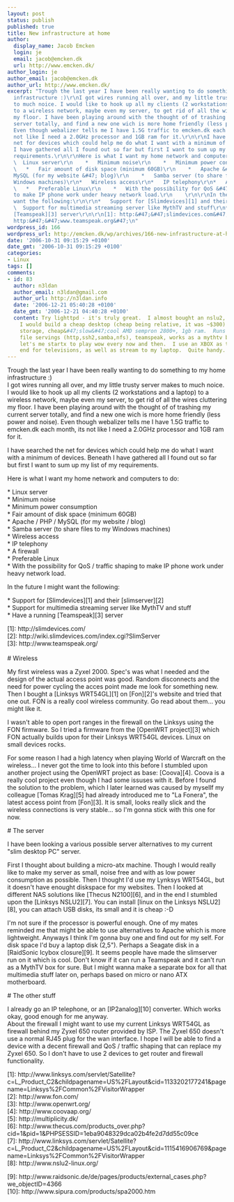 ```yaml
---
layout: post
status: publish
published: true
title: New infrastructure at home
author:
  display_name: Jacob Emcken
  login: je
  email: jacob@emcken.dk
  url: http://www.emcken.dk/
author_login: je
author_email: jacob@emcken.dk
author_url: http://www.emcken.dk/
excerpt: "Trough the last year I have been really wanting to do something to my home
  infrastructure :)\r\nI got wires running all over, and my little trusty server makes
  to much noice. I would like to hook up all my clients (2 workstations and a laptop)
  to a wireless network, maybe even my server, to get rid of all the wires cluttering
  my floor. I have been playing around with the thought of of trashing my current
  server totally, and find a new one wich is more home friendly (less power and noise).
  Even though webalizer tells me I have 1.5G traffic to emcken.dk each month, its
  not like I need a 2.0GHz processor and 1GB ram for it.\r\n\r\nI have searched the
  net for devices which could help me do what I want with a minimum of devices. Beneath
  I have gathered all I found out so far but first I want to sum up my list of my
  requirements.\r\n\r\nHere is what I want my home network and computers to do:\r\n\r\n*
  \  Linux server\r\n    *   Minimum noise\r\n    *   Minimum power consumption\r\n
  \   *   Fair amount of disk space (minimum 60GB)\r\n    *   Apache &#47; PHP &#47;
  MySQL (for my website &#47; blog)\r\n    *   Samba server (to share files to my
  Windows machines)\r\n*   Wireless access\r\n*   IP telephony\r\n*   A firewall\r\n
  \   *   Preferable Linux\r\n    *   With the possibility for QoS &#47; traffic shaping
  to make IP phone work under heavy network load.\r\n    \r\n\r\nIn the future I might
  want the following:\r\n\r\n*   Support for [Slimdevices][1] and their [slimserver][2]\r\n*
  \  Support for multimedia streaming server like MythTV and stuff\r\n*   Have a running
  [Teamspeak][3] server\r\n\r\n[1]: http:&#47;&#47;slimdevices.com&#47;\r\n[2]: http:&#47;&#47;wiki.slimdevices.com&#47;index.cgi?SlimServer\r\n[3]:
  http:&#47;&#47;www.teamspeak.org&#47;\n"
wordpress_id: 166
wordpress_url: http://emcken.dk/wp/archives/166-new-infrastructure-at-home.html
date: '2006-10-31 09:15:29 +0100'
date_gmt: '2006-10-31 09:15:29 +0100'
categories:
- Linux
tags: []
comments:
- id: 83
  author: n3ldan
  author_email: n3ldan@gmail.com
  author_url: http://n3ldan.info
  date: '2006-12-21 05:40:28 +0100'
  date_gmt: '2006-12-21 04:40:28 +0100'
  content: Try lighttpd - it's truly great.  I almost bought an nslu2, but decided
    I would build a cheap desktop (cheap being relative, it was ~$300) with 500gb
    storage, cheap&#47;slow&#47;cool AMD sempron 2800+, 1gb ram.  Runs all my assorted
    file servings (http,ssh2,samba,nfs), teamspeak, works as a mythtv backend, and
    let's me startx to play wow every now and then.  I use an XBOX as the media front
    end for televisions, as well as stream to my laptop.  Quite handy.
---
```

<p>Trough the last year I have been really wanting to do something to my home infrastructure :)<br />
I got wires running all over, and my little trusty server makes to much noice. I would like to hook up all my clients (2 workstations and a laptop) to a wireless network, maybe even my server, to get rid of all the wires cluttering my floor. I have been playing around with the thought of of trashing my current server totally, and find a new one wich is more home friendly (less power and noise). Even though webalizer tells me I have 1.5G traffic to emcken.dk each month, its not like I need a 2.0GHz processor and 1GB ram for it.</p>
<p>I have searched the net for devices which could help me do what I want with a minimum of devices. Beneath I have gathered all I found out so far but first I want to sum up my list of my requirements.</p>
<p>Here is what I want my home network and computers to do:</p>
<p>*   Linux server<br />
    *   Minimum noise<br />
    *   Minimum power consumption<br />
    *   Fair amount of disk space (minimum 60GB)<br />
    *   Apache &#47; PHP &#47; MySQL (for my website &#47; blog)<br />
    *   Samba server (to share files to my Windows machines)<br />
*   Wireless access<br />
*   IP telephony<br />
*   A firewall<br />
    *   Preferable Linux<br />
    *   With the possibility for QoS &#47; traffic shaping to make IP phone work under heavy network load.</p>
<p>In the future I might want the following:</p>
<p>*   Support for [Slimdevices][1] and their [slimserver][2]<br />
*   Support for multimedia streaming server like MythTV and stuff<br />
*   Have a running [Teamspeak][3] server</p>
<p>[1]: http:&#47;&#47;slimdevices.com&#47;<br />
[2]: http:&#47;&#47;wiki.slimdevices.com&#47;index.cgi?SlimServer<br />
[3]: http:&#47;&#47;www.teamspeak.org&#47;<br />
<a id="more"></a><a id="more-166"></a><br />
# Wireless</p>
<p>My first wireless was a Zyxel 2000. Spec's was what I needed and the design of the actual access point was good. Random disconnects and the need for power cycling the acces point made me look for something new. Then I bought a [Linksys WRT54GL][1] on [Fon][2]'s website and tried that one out. FON is a really cool wireless community. Go read about them... you might like it.</p>
<p>I wasn't able to open port ranges in the firewall on the Linksys using the FON firmware. So I tried a firmware from the [OpenWRT project][3] which FON actually builds upon for their Linksys WRT54GL devices. Linux on small devices rocks.</p>
<p>For some reason I had a high latency when playing World of Warcraft on the wireless... I never got the time to look into this before I stumbled upon another project using the OpenWRT project as base: [Coova][4]. Coova is a really cool project even though I had some issuses with it. Before I found the solution to the problem, which I later learned was caused by mysellf my colleague [Tomas Krag][5] had already introduced me to "La Fonera", the latest access point from [Fon][3]. It is small, looks really slick and the wireless connections is very stable... so I'm gonna stick with this one for now.</p>
<p># The server</p>
<p>I have been looking a various possible server alternatives to my current "slim desktop PC" server.</p>
<p>First I thought about building a micro-atx machine. Though I would really like to make my server as small, noise free and with as low power consumption as possible. Then I thought I'd use my Lynksys WRT54GL, but it doesn't have enought diskspace for my websites. Then I looked at different NAS solutions like [Thecus N2100][6], and in the end I stumbled upon the [Linksys NSLU2][7]. You can install [linux on the Linksys NSLU2][8], you can attach USB disks, its small and it is cheap :-D</p>
<p>I'm not sure if the processor is powerful enough. One of my mates reminded me that might be able to use alternatives to Apache which is more lightweight. Anyways I think I'm gonna buy one and find out for my self. For disk space I'd buy a laptop disk (2,5"). Perhaps a Seagate disk in a [RaidSonic Icybox closure][9]. It seems people have made the slimserver run on it which is cool. Don't know if it can run a Teamspeak and it can't run as a MythTV box for sure. But I might wanna make a separate box for all that multimedia stuff later on, perhaps based on micro or nano ATX motherboard.</p>
<p># The other stuff</p>
<p>I already go an IP telephone, or an [IP2analog][10] converter. Which works okay, good enough for me anyway.<br />
About the firewall I might want to use my current Linksys WRT54GL as firewall behind my Zyxel 650 router provided by ISP. The Zyxel 650 doesn't use a normal RJ45 plug for the wan interface. I hope I will be able to find a device with a decent firewall and QoS &#47; traffic shaping that can replace my Zyxel 650. So I don't have to use 2 devices to get router and firewall functionality.</p>
<p>[1]: http:&#47;&#47;www.linksys.com&#47;servlet&#47;Satellite?c=L_Product_C2&amp;childpagename=US%2FLayout&amp;cid=1133202177241&amp;pagename=Linksys%2FCommon%2FVisitorWrapper<br />
[2]: http:&#47;&#47;www.fon.com&#47;<br />
[3]: http:&#47;&#47;www.openwrt.org&#47;<br />
[4]: http:&#47;&#47;www.coovaap.org&#47;<br />
[5]: http:&#47;&#47;multiplicity.dk&#47;<br />
[6]: http:&#47;&#47;www.thecus.com&#47;products_over.php?cid=1&amp;pid=1&amp;PHPSESSID=1eba9048329dca02b4fe2d7dd55c09ce<br />
[7]: http:&#47;&#47;www.linksys.com&#47;servlet&#47;Satellite?c=L_Product_C2&amp;childpagename=US%2FLayout&amp;cid=1115416906769&amp;pagename=Linksys%2FCommon%2FVisitorWrapper<br />
[8]: http:&#47;&#47;www.nslu2-linux.org&#47;</p>
<p>[9]: http:&#47;&#47;www.raidsonic.de&#47;de&#47;pages&#47;products&#47;external_cases.php?we_objectID=4366<br />
[10]: http:&#47;&#47;www.sipura.com&#47;products&#47;spa2000.htm</p>
